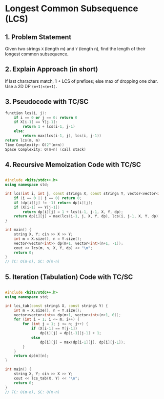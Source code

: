 
# Longest Common Subsequence (LCS)

## 1. Problem Statement
Given two strings `X` (length m) and `Y` (length n), find the length of their longest common subsequence.

## 2. Explain Approach (in short)
If last characters match, 1 + LCS of prefixes; else max of dropping one char. Use a 2D DP `(m+1)×(n+1)`.

## 3. Pseudocode with TC/SC
```cpp
function lcs(i, j):
    if i == 0 or j == 0: return 0
    if X[i-1] == Y[j-1]:
        return 1 + lcs(i-1, j-1)
    else:
        return max(lcs(i-1, j), lcs(i, j-1))
return lcs(m, n)
Time Complexity: O(2^(m+n))
Space Complexity: O(m+n) (call stack)
```
## 4. Recursive Memoization Code with TC/SC
```cpp

#include <bits/stdc++.h>
using namespace std;

int lcs(int i, int j, const string& X, const string& Y, vector<vector<int>>& dp) {
    if (i == 0 || j == 0) return 0;
    if (dp[i][j] != -1) return dp[i][j];
    if (X[i-1] == Y[j-1])
        return dp[i][j] = 1 + lcs(i-1, j-1, X, Y, dp);
    return dp[i][j] = max(lcs(i-1, j, X, Y, dp), lcs(i, j-1, X, Y, dp));
}

int main() {
    string X, Y; cin >> X >> Y;
    int m = X.size(), n = Y.size();
    vector<vector<int>> dp(m+1, vector<int>(n+1, -1));
    cout << lcs(m, n, X, Y, dp) << "\n";
    return 0;
}
// TC: O(m·n), SC: O(m·n)

```
## 5. Iteration (Tabulation) Code with TC/SC
```cpp

#include <bits/stdc++.h>
using namespace std;

int lcs_tab(const string& X, const string& Y) {
    int m = X.size(), n = Y.size();
    vector<vector<int>> dp(m+1, vector<int>(n+1, 0));
    for (int i = 1; i <= m; i++) {
        for (int j = 1; j <= n; j++) {
            if (X[i-1] == Y[j-1])
                dp[i][j] = dp[i-1][j-1] + 1;
            else
                dp[i][j] = max(dp[i-1][j], dp[i][j-1]);
        }
    }
    return dp[m][n];
}

int main() {
    string X, Y; cin >> X >> Y;
    cout << lcs_tab(X, Y) << "\n";
    return 0;
}
// TC: O(m·n), SC: O(m·n)

```